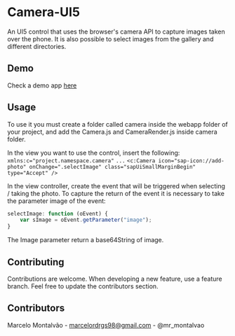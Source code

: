 # Camera-UI5

An UI5 control that uses the browser's camera API to capture images taken over the phone. It is also possible to select images from the gallery and different directories.

## Demo
Check a demo app [here](https://marcelo-rm.github.io/Camera-UI5/webapp/)

## Usage
To use it you must create a folder called camera inside the webapp folder of your project, and add the Camera.js and CameraRender.js inside camera folder.

In the view you want to use the control, insert the following:
`xmlns:c="project.namespace.camera"`
`...`
`<c:Camera icon="sap-icon://add-photo" onChange=".selectImage" class="sapUiSmallMarginBegin" type="Accept" />`

In the view controller, create the event that will be triggered when selecting / taking the photo. To capture the return of the event it is necessary to take the parameter image of the event:

``` javascript
selectImage: function (oEvent) {
    var sImage = oEvent.getParameter("image");
}
```

The Image parameter return a base64String of image.

## Contributing
Contributions are welcome. 
When developing a new feature, use a feature branch.
Feel free to update the contributors section.

## Contributors
Marcelo Montalvão - marcelordrgs98@gmail.com - @mr_montalvao